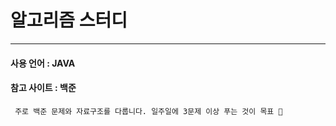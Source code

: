 # 알고리즘 스터디

---
#### 사용 언어 : JAVA

#### 참고 사이트 : 백준

`  주로 백준 문제와 자료구조를 다룹니다. 일주일에 3문제 이상 푸는 것이 목표 😬 `

